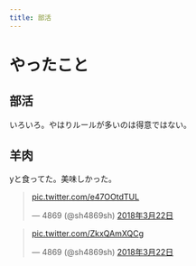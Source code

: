 ```yaml
---
title: 部活
---
```


# やったこと

## 部活

いろいろ。やはりルールが多いのは得意ではない。

## 羊肉

yと食ってた。美味しかった。


<blockquote class="twitter-tweet" data-lang="ja"><p lang="und" dir="ltr"><a href="https://t.co/e47OOtdTUL">pic.twitter.com/e47OOtdTUL</a></p>&mdash; 4869 (@sh4869sh) <a href="https://twitter.com/sh4869sh/status/976784119865647104?ref_src=twsrc%5Etfw">2018年3月22日</a></blockquote>
<script async src="https://platform.twitter.com/widgets.js" charset="utf-8"></script>

<blockquote class="twitter-tweet" data-lang="ja"><p lang="und" dir="ltr"><a href="https://t.co/ZkxQAmXQCg">pic.twitter.com/ZkxQAmXQCg</a></p>&mdash; 4869 (@sh4869sh) <a href="https://twitter.com/sh4869sh/status/976795656768466945?ref_src=twsrc%5Etfw">2018年3月22日</a></blockquote>
<script async src="https://platform.twitter.com/widgets.js" charset="utf-8"></script>

